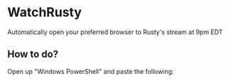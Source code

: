 # WatchRusty

Automatically open your preferred browser to Rusty's stream at 9pm EDT

## How to do?

Open up "Windows PowerShell" and paste the following:
